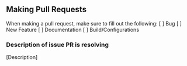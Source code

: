 ## Making Pull Requests

When making a pull request, make sure to fill out the following:
[ ] Bug
[ ] New Feature
[ ] Documentation 
[ ] Build/Configurations

### Description of issue PR is resolving
[Description]
